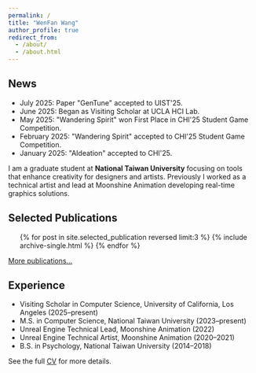 ```yaml
---
permalink: /
title: "WenFan Wang"
author_profile: true
redirect_from:
  - /about/
  - /about.html
---
```


## News
- July 2025: Paper "GenTune" accepted to UIST'25.
- June 2025: Began as Visiting Scholar at UCLA HCI Lab.
- May 2025: "Wandering Spirit" won First Place in CHI'25 Student Game Competition.
- February 2025: "Wandering Spirit" accepted to CHI'25 Student Game Competition.
- January 2025: "AIdeation" accepted to CHI'25.

I am a graduate student at **National Taiwan University** focusing on tools that enhance creativity for designers and artists. Previously I worked as a technical artist and lead at Moonshine Animation developing real-time graphics solutions.

## Selected Publications
<ul class="selected-publications-list">
{% for post in site.selected_publication reversed limit:3 %}
  {% include archive-single.html %}
{% endfor %}
</ul>
<p class="text-right"><a href="{{ '/publications/' | relative_url }}">More publications...</a></p>

## Experience
- Visiting Scholar in Computer Science, University of California, Los Angeles (2025&ndash;present)
- M.S. in Computer Science, National Taiwan University (2023&ndash;present)
- Unreal Engine Technical Lead, Moonshine Animation (2022)
- Unreal Engine Technical Artist, Moonshine Animation (2020&ndash;2021)
- B.S. in Psychology, National Taiwan University (2014&ndash;2018)

See the full <a href="{{ '/cv/' | relative_url }}">CV</a> for more details.
